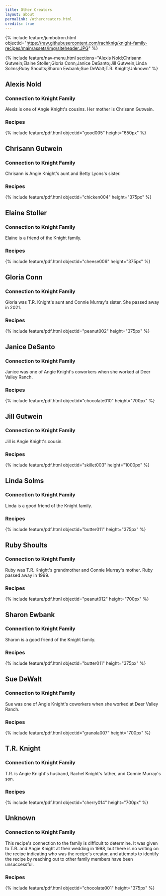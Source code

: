 ```yaml
---
title: Other Creators
layout: about
permalink: /othercreators.html
credits: true
---
```


{% include feature/jumbotron.html objectid="https://raw.githubusercontent.com/rachknig/knight-family-recipes/main/assets/img/siteheader.JPG" %}

{% include feature/nav-menu.html sections="Alexis Nold;Chrisann Gutwein;Elaine Stoller;Gloria Conn;Janice DeSanto;Jill Gutwein;Linda Solms;Ruby Shoults;Sharon Ewbank;Sue DeWalt;T.R. Knight;Unknown" %}

## Alexis Nold

### Connection to Knight Family

Alexis is one of Angie Knight's cousins. Her mother is Chrisann Gutwein.

### Recipes

{% include feature/pdf.html objectid="good005" height="650px" %}

## Chrisann Gutwein

### Connection to Knight Family

Chrisann is Angie Knight's aunt and Betty Lyons's sister.

### Recipes

{% include feature/pdf.html objectid="chicken004" height="375px" %}

## Elaine Stoller

### Connection to Knight Family

Elaine is a friend of the Knight family.

### Recipes

{% include feature/pdf.html objectid="cheese006" height="375px" %}

## Gloria Conn

### Connection to Knight Family

Gloria was T.R. Knight's aunt and Connie Murray's sister. She passed away in 2021.

### Recipes

{% include feature/pdf.html objectid="peanut002" height="375px" %}

## Janice DeSanto

### Connection to Knight Family

Janice was one of Angie Knight's coworkers when she worked at Deer Valley Ranch.

### Recipes

{% include feature/pdf.html objectid="chocolate010" height="700px" %}

## Jill Gutwein

### Connection to Knight Family

Jill is Angie Knight's cousin.

### Recipes

{% include feature/pdf.html objectid="skillet003" height="1000px" %}

## Linda Solms

### Connection to Knight Family

Linda is a good friend of the Knight family.

### Recipes

{% include feature/pdf.html objectid="butter011" height="375px" %}

## Ruby Shoults

### Connection to Knight Family

Ruby was T.R. Knight's grandmother and Connie Murray's mother. Ruby passed away in 1999.

### Recipes

{% include feature/pdf.html objectid="peanut012" height="700px" %}

## Sharon Ewbank

### Connection to Knight Family

Sharon is a good friend of the Knight family.

### Recipes

{% include feature/pdf.html objectid="butter011" height="375px" %}

## Sue DeWalt

### Connection to Knight Family

Sue was one of Angie Knight's coworkers when she worked at Deer Valley Ranch.

### Recipes

{% include feature/pdf.html objectid="granola007" height="700px" %}

## T.R. Knight

### Connection to Knight Family

T.R. is Angie Knight's husband, Rachel Knight's father, and Connie Murray's son.

### Recipes

{% include feature/pdf.html objectid="cherry014" height="700px" %}

## Unknown

### Connection to Knight Family

This recipe's connection to the family is difficult to determine. It was given to T.R. and Angie Knight at their wedding in 1998, but there is no writing on the recipe indicating who was the recipe's creator, and attempts to identify the recipe by reaching out to other family members have been unsuccessful.

### Recipes

{% include feature/pdf.html objectid="chocolate001" height="375px" %}
